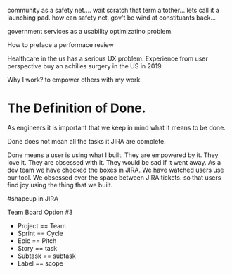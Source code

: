 community as a safety net.... wait scratch that term altother... lets call it a launching pad. how can safety net, gov't be wind at constituants back...

government services as a usability optimizatino problem.

How to preface a performace review

Healthcare in the us has a serious UX problem. Experience from user perspective buy an achilles surgery in the US in 2019.

Why I work? to empower others with my work.

# The Definition of Done.

As engineers it is important that we keep in mind what it means to be done.

Done does not mean all the tasks it JIRA are complete.

Done means a user is using what I built. They are empowered by it. They love it. They are obsessed with it. They would be sad if it went away. As a dev team we have checked the boxes in JIRA. We have watched users use our tool. We obsessed over the space between JIRA tickets. so that users find joy using the thing that we built.

#shapeup in JIRA

Team Board Option #3

- Project == Team
- Sprint == Cycle
- Epic == Pitch
- Story == task
- Subtask == subtask
- Label == scope
